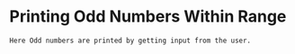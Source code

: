 # Printing Odd Numbers Within Range
    Here Odd numbers are printed by getting input from the user.
